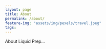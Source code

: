```yaml
---
layout: page
title: About
permalink: /about/
feature-img: "assets/img/pexels/travel.jpeg"
tags: 
---
```


About Liquid Prep...
 
